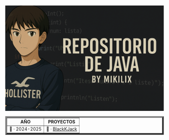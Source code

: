 ![Mikilix JAVA Banner](https://github.com/Mikilix2006/JAVA/blob/main/assets/BannerJava.png)

<table border="5" align="center">
    <tr>
        <th>AÑO</th>
        <th>PROYECTOS</th>
    </tr>
    <tr>
        <td rowspan=1>📂 · 2024-2025</td>
        <td>📎 · <a href="https://github.com/Mikilix2006/JAVA/tree/main/2024-2025/Proyecto1">BlackKJack</a></td>
    </tr>
</table>
